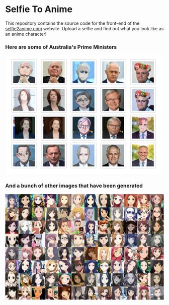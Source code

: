 
# Selfie To Anime

This repository contains the source code for the front-end of the [selfie2anime.com](https://selfie2anime.com) website. Upload a selfie and find out what you look like as an anime character!

### Here are some of Australia's Prime Ministers

![Preview](pms.png)

### And a bunch of other images that have been generated

![Preview](wall.jpg)
